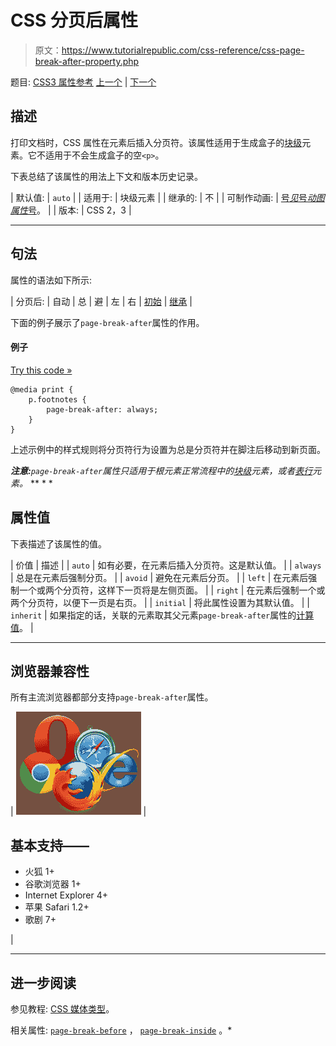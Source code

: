# CSS 分页后属性

> 原文：<https://www.tutorialrepublic.com/css-reference/css-page-break-after-property.php>

题目: [CSS3 属性参考](css3-properties.php) [上一个](css-padding-top-property.php) | [下一个](css-page-break-before-property.php)

## 描述

打印文档时，CSS 属性在元素后插入分页符。该属性适用于生成盒子的[块级](../css-tutorial/css-visual-formatting.php#block-level)元素。它不适用于不会生成盒子的空`<p>`。

下表总结了该属性的用法上下文和版本历史记录。

| 默认值: | `auto` |
| 适用于: | 块级元素 |
| 继承的: | 不 |
| 可制作动画: | [号*见*号*动图属性*号](css-animatable-properties.php)。 |
| 版本: | CSS 2，3 |

* * *

## 句法

属性的语法如下所示:

| 分页后: | 自动 &#124; 总 &#124; 避 &#124; 左 &#124; 右 &#124; [初始](../definitions.php#initial) &#124; [继承](../definitions.php#inherit) |

下面的例子展示了`page-break-after`属性的作用。

#### 例子

[Try this code »](../codelab.php?topic=css&file=page-break-after-property "Try this code using online Editor")

```
@media print {
    p.footnotes {
        page-break-after: always;
    }
}
```

上述示例中的样式规则将分页符行为设置为总是分页符并在脚注后移动到新页面。

 ***注意:**`page-break-after`属性只适用于根元素正常流程中的[块级](../css-tutorial/css-visual-formatting.php#block-level)元素，或者[表行](../html-reference/html-tr-tag.php)元素。*  ** * *

## 属性值

下表描述了该属性的值。

| 价值 | 描述 |
| `auto` | 如有必要，在元素后插入分页符。这是默认值。 |
| `always` | 总是在元素后强制分页。 |
| `avoid` | 避免在元素后分页。 |
| `left` | 在元素后强制一个或两个分页符，这样下一页将是左侧页面。 |
| `right` | 在元素后强制一个或两个分页符，以便下一页是右页。 |
| `initial` | 将此属性设置为其默认值。 |
| `inherit` | 如果指定的话，关联的元素取其父元素`page-break-after`属性的[计算值](../definitions.php#computed-value)。 |

* * *

## 浏览器兼容性

所有主流浏览器都部分支持`page-break-after`属性。

| ![Browsers Icon](img/e9331123c77668c1832e541c2fca1002.png) | 

## 基本支持——

*   火狐 1+
*   谷歌浏览器 1+
*   Internet Explorer 4+
*   苹果 Safari 1.2+
*   歌剧 7+

 |

* * *

## 进一步阅读

参见教程: [CSS 媒体类型](../css-tutorial/css-media-types.php)。

相关属性: [`page-break-before`](css-page-break-before-property.php) ， [`page-break-inside`](css-page-break-inside-property.php) 。*